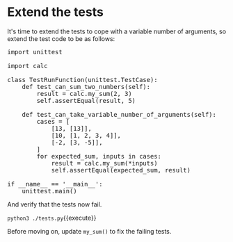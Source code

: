 Extend the tests
================

It's time to extend the tests to cope with a variable number of
arguments, so extend the test code to be as follows:

<pre class="file" data-filename="tests.py" data-target="replace">
import unittest

import calc

class TestRunFunction(unittest.TestCase):
    def test_can_sum_two_numbers(self):
        result = calc.my_sum(2, 3)
        self.assertEqual(result, 5)

    def test_can_take_variable_number_of_arguments(self):
        cases = [
            [13, [13]],
            [10, [1, 2, 3, 4]],
            [-2, [3, -5]],
        ]
        for expected_sum, inputs in cases:
            result = calc.my_sum(*inputs)
            self.assertEqual(expected_sum, result)

if __name__ == '__main__':
    unittest.main()
</pre>

And verify that the tests now fail.

`python3 ./tests.py`{{execute}}

Before moving on, update `my_sum()` to fix the failing tests.

